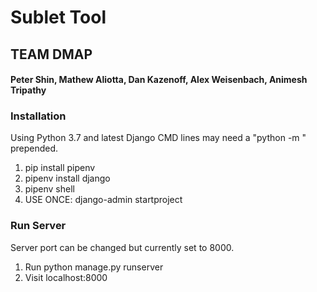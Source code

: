 # Sublet Tool
## TEAM DMAP
#### Peter Shin, Mathew Aliotta, Dan Kazenoff, Alex Weisenbach, Animesh Tripathy


### Installation

Using Python 3.7 and latest Django
CMD lines may need a "python -m " prepended.

1. pip install pipenv
2. pipenv install django
3. pipenv shell
4. USE ONCE: django-admin startproject <PROJNAME>
  
  
### Run Server
Server port can be changed but currently set to 8000.
1. Run python manage.py runserver
2. Visit localhost:8000

